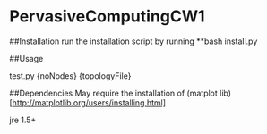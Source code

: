 # PervasiveComputingCW1
##Installation
run the installation script by running 
**bash install.py


##Usage

test.py {noNodes} {topologyFile}

##Dependencies
May require the installation of (matplot lib)[http://matplotlib.org/users/installing.html]

jre 1.5+
